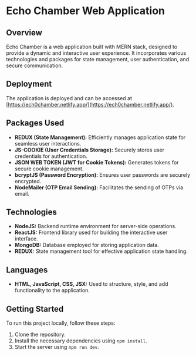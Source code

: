 # Echo Chamber Web Application

## Overview

Echo Chamber is a web application built with MERN stack, designed to provide a dynamic and interactive user experience. It incorporates various technologies and packages for state management, user authentication, and secure communication.

## Deployment

The application is deployed and can be accessed at [https://ech0chamber.netlify.app/](https://ech0chamber.netlify.app/).

## Packages Used

- **REDUX (State Management):** Efficiently manages application state for seamless user interactions.
- **JS-COOKIE (User Credentials Storage):** Securely stores user credentials for authentication.
- **JSON WEB TOKEN (JWT for Cookie Tokens):** Generates tokens for secure cookie management.
- **bcryptJS (Password Encryption):** Ensures user passwords are securely encrypted.
- **NodeMailer (OTP Email Sending):** Facilitates the sending of OTPs via email.

## Technologies

- **NodeJS:** Backend runtime environment for server-side operations.
- **ReactJS:** Frontend library used for building the interactive user interface.
- **MongoDB:** Database employed for storing application data.
- **REDUX:** State management tool for effective application state handling.

## Languages

- **HTML, JavaScript, CSS, JSX:** Used to structure, style, and add functionality to the application.

## Getting Started

To run this project locally, follow these steps:

1. Clone the repository.
2. Install the necessary dependencies using `npm install`.
3. Start the server using `npm run dev`.



